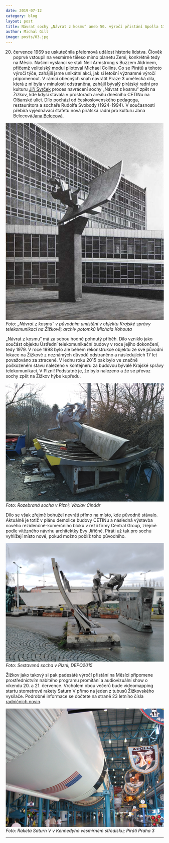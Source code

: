 ```yaml
---
date: 2019-07-12
category: blog
layout: post
title: Návrat sochy „Návrat z kosmu“ aneb 50. výročí přistání Apolla 11 na Měsíci
author: Michal Gill
image: posts/03.jpg
---
```


20. července 1969 se uskutečnila přelomová událost historie lidstva. Člověk poprvé vstoupil na vesmírné těleso mimo planetu Zemi, konkrétně tedy na Měsíc. Našimi vyslanci se stali Neil Armstrong s Buzzem Aldrinem, přičemž velitelský modul pilotoval Michael Collins.
Co se Pirátů a tohoto výročí týče, zahájili jsme unikátní akci, jak si letošní významné výročí připomenout. V rámci obecných snah navrátit Praze 3 umělecká díla, která z ní byla v minulosti odstraněna, zahájil bývalý pirátský radní pro kulturu [Jiří Svrček](https://praha3.pirati.cz/lide/jiri-svrcek/) proces navrácení sochy „Návrat z kosmu“ zpět na Žižkov, kde kdysi stávala v prostorách areálu dnešního CETINu na Olšanské ulici. Dílo pochází od československého pedagoga, restaurátora a sochaře Rudolfa Svobody (1924-1994). V současnosti přebírá vyjednávací štafetu nová pirátská radní pro kulturu Jana Belecová[Jana Belecová](https://praha3.pirati.cz/lide/jana-belecova/).

![Návrat z kosmu](/assets/img/posts/01.jpg)  
*Foto: „Návrat z kosmu“ v původním umístění v objektu Krajské správy telekomunikací na Žižkově; archiv potomků Michala Kohouta*

„Návrat z kosmu“ má za sebou hodně pohnutý příběh. Dílo vzniklo jako součást objektu Ústřední telekomunikační budovy v roce jejího dokončení, tedy 1979. V roce 1998 bylo ale během rekonstrukce objektu ze své původní lokace na Žižkově z neznámých důvodů odstraněno a následujících 17 let považováno za ztracené. V lednu roku 2015 pak bylo ve značně poškozeném stavu nalezeno v kontejneru za budovou bývalé Krajské správy telekomunikací. V Plzni! Podstatné je, že bylo nalezeno a že se převoz sochy zpět na Žižkov hýbe kupředu.

![Návrat z kosmu](/assets/img/posts/02.jpg)
*Foto: Rozebraná socha v Plzni; Václav Cinádr*

Dílo se však zřejmě bohužel nevrátí přímo na místo, kde původně stávalo. Aktuálně je totiž v plánu demolice budovy CETINu a následná výstavba nového rezidenčně-komerčního bloku v režii firmy Central Group, zřejmě podle vítězného návrhu architektky Evy Jiřičné. Piráti už tak pro sochu vyhlížejí místo nové, pokud možno poblíž toho původního.

![Návrat z kosmu](/assets/img/posts/03.jpg)
*Foto: Sestavená socha v Plzni; DEPO2015*

Žižkov jako takový si pak padesáté výročí přistání na Měsíci připomene prostřednictvím nabitého programu promítání a audiovizuální show o víkendu 20. a 21. července. Vrcholem obou večerů bude videomapping startu stometrové rakety Saturn V přímo na jeden z tubusů Žižkovského vysílače. Podrobné informace se dočtete na straně 23 letního čísla [radničních novin](https://www.praha3.cz/getFile/case:show/id:887441).

![Raketa Saturn V](/assets/img/posts/04.jpg)
*Foto: Raketa Saturn V v Kennedyho vesmírném středisku; Piráti Praha 3*

- - -
